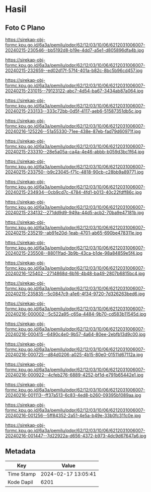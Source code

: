 # Hasil

## Foto C Plano

https://sirekap-obj-formc.kpu.go.id/6a3a/pemilu/pdpr/62/12/03/10/06/6212031006007-20240215-230546--bb5192d8-b19e-4dd7-a5e1-d805896dfa4b.jpg

https://sirekap-obj-formc.kpu.go.id/6a3a/pemilu/pdpr/62/12/03/10/06/6212031006007-20240215-232659--ed02d17f-57f4-401a-b82c-8bc5b96cd457.jpg

https://sirekap-obj-formc.kpu.go.id/6a3a/pemilu/pdpr/62/12/03/10/06/6212031006007-20240215-231015--79123122-abc7-4d54-ba67-3434ab87a064.jpg

https://sirekap-obj-formc.kpu.go.id/6a3a/pemilu/pdpr/62/12/03/10/06/6212031006007-20240215-233133--333c72bb-0d5f-4117-aeb6-51587351db5c.jpg

https://sirekap-obj-formc.kpu.go.id/6a3a/pemilu/pdpr/62/12/03/10/06/6212031006007-20240216-125226--51a55330-71ee-438e-87eb-fad79d60971f.jpg

https://sirekap-obj-formc.kpu.go.id/6a3a/pemilu/pdpr/62/12/03/10/06/6212031006007-20240215-233310--28e5a05a-ca4a-4e46-abbb-b059d3bc1f64.jpg

https://sirekap-obj-formc.kpu.go.id/6a3a/pemilu/pdpr/62/12/03/10/06/6212031006007-20240215-233750--b9c23045-f71c-4818-90cb-c28bb9a89771.jpg

https://sirekap-obj-formc.kpu.go.id/6a3a/pemilu/pdpr/62/12/03/10/06/6212031006007-20240215-234934--0cb9cd7c-4784-4fd1-b013-40c22fdff86c.jpg

https://sirekap-obj-formc.kpu.go.id/6a3a/pemilu/pdpr/62/12/03/10/06/6212031006007-20240215-234132--271dd9d9-949a-44d5-acb2-70ba9e47181b.jpg

https://sirekap-obj-formc.kpu.go.id/6a3a/pemilu/pdpr/62/12/03/10/06/6212031006007-20240215-235219--ab91e20d-1eab-4701-ab65-690be478311e.jpg

https://sirekap-obj-formc.kpu.go.id/6a3a/pemilu/pdpr/62/12/03/10/06/6212031006007-20240215-235508--88011fad-3b9b-43ca-b1de-98a84859e5f4.jpg

https://sirekap-obj-formc.kpu.go.id/6a3a/pemilu/pdpr/62/12/03/10/06/6212031006007-20240216-125402--2714868d-6b16-4b48-ba49-2807b6815bc4.jpg

https://sirekap-obj-formc.kpu.go.id/6a3a/pemilu/pdpr/62/12/03/10/06/6212031006007-20240215-235835--5c0847c9-a1e6-4f34-9720-7d326263bed6.jpg

https://sirekap-obj-formc.kpu.go.id/6a3a/pemilu/pdpr/62/12/03/10/06/6212031006007-20240216-000002--5c522a95-c65a-4484-9b70-cd583b11545d.jpg

https://sirekap-obj-formc.kpu.go.id/6a3a/pemilu/pdpr/62/12/03/10/06/6212031006007-20240216-000415--6490c4e0-9b57-4a64-80ee-2ebfb13d9c00.jpg

https://sirekap-obj-formc.kpu.go.id/6a3a/pemilu/pdpr/62/12/03/10/06/6212031006007-20240216-000725--d84d0206-a025-4b15-80e0-01511d67112a.jpg

https://sirekap-obj-formc.kpu.go.id/6a3a/pemilu/pdpr/62/12/03/10/06/6212031006007-20240216-000922--4cfeb276-6889-4252-bf1d-e791b65442e1.jpg

https://sirekap-obj-formc.kpu.go.id/6a3a/pemilu/pdpr/62/12/03/10/06/6212031006007-20240216-001113--ff37a513-6c83-4ed8-b260-09395b1089aa.jpg

https://sirekap-obj-formc.kpu.go.id/6a3a/pemilu/pdpr/62/12/03/10/06/6212031006007-20240216-001256--5ff84352-2a51-4e5a-b49e-33b0fc311c0e.jpg

https://sirekap-obj-formc.kpu.go.id/6a3a/pemilu/pdpr/62/12/03/10/06/6212031006007-20240216-001447--7d22922a-d656-4372-b973-4dc9d67647a6.jpg


## Metadata

| Key        | Value               |
| ---------- | ------------------- |
| Time Stamp | 2024-02-17 13:05:41 |
| Kode Dapil | 6201                |



